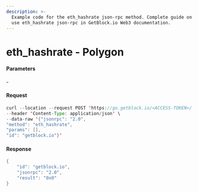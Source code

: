 ```yaml
---
description: >-
  Example code for the eth_hashrate json-rpc method. Сomplete guide on how to
  use eth_hashrate json-rpc in GetBlock.io Web3 documentation.
---
```


# eth\_hashrate - Polygon

#### Parameters

\-

#### Request

```java
curl --location --request POST 'https://go.getblock.io/<ACCESS-TOKEN>/' \
--header 'Content-Type: application/json' \
--data-raw '{"jsonrpc": "2.0",
"method": "eth_hashrate",
"params": [],
"id": "getblock.io"}'
```

#### Response

```java
{
    "id": "getblock.io",
    "jsonrpc": "2.0",
    "result": "0x0"
}
```
